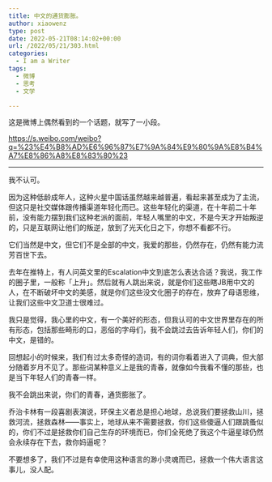 ```yaml
---
title: 中文的通货膨胀。
author: xiaowenz
type: post
date: 2022-05-21T08:14:02+00:00
url: /2022/05/21/303.html
categories:
  - I am a Writer
tags:
  - 微博
  - 思考
  - 文学

---
```

这是微博上偶然看到的一个话题，就写了一小段。

<https://s.weibo.com/weibo?q=%23%E4%B8%AD%E6%96%87%E7%9A%84%E9%80%9A%E8%B4%A7%E8%86%A8%E8%83%80%23>

<hr class="wp-block-separator" />

我不认可。

因为这种低龄成年人，这种火星中国话虽然越来越普遍，看起来甚至成为了主流，但这只是社交媒体跟传播渠道年轻化而已。这些年轻化的渠道，在十年前二十年前，没有能力摆到我们这种老派的面前，年轻人嘴里的中文，不是今天才开始叛逆的，只是互联网让他们的叛逆，放到了光天化日之下，你想不看都不行。

它们当然是中文，但它们不是全部的中文，我爱的那些，仍然存在，仍然有能力流芳百世下去。

去年在推特上，有人问英文里的Escalation中文到底怎么表达合适？我说，我工作的圈子里，一般称「上升」。然后就有人跳出来说，就是你们这些瞎JB用中文的人，在不断破坏中文的美感，就是你们这些没文化圈子的存在，放弃了母语思维，让我们这些中文卫道士很难过。

我只是觉得，我心里的中文，有一个美好的形态，但我认可的中文世界里存在的所有形态，包括那些畸形的口，恶俗的字母们，我不会跳过去告诉年轻人们，你们的中文，是错的。

回想起小的时候来，我们有过太多奇怪的造词，有的词你看着进入了词典，但大部分随着岁月不见了。那些词某种意义上是我的青春，就像如今我看不懂的那些，也是当下年轻人们的青春一样。

我不会跳出来说，你们的青春，通货膨胀了。

乔治卡林有一段喜剧表演说，环保主义者总是担心地球，总说我们要拯救山川，拯救河流，拯救森林——事实上，地球从来不需要拯救，你们这些傻逼人们跟跳蚤似的，你们不过是拯救你们自己生存的环境而已，你们全死绝了我这个牛逼星球仍然会永续存在下去，救你妈逼呢？

不要想多了，我们不过是有幸使用这种语言的渺小灵魂而已，拯救一个伟大语言这事儿，没人配。